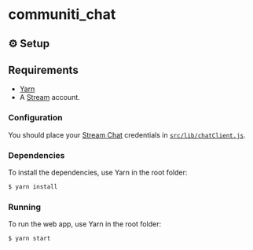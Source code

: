 # communiti_chat

## ⚙️ Setup

## Requirements
- [Yarn](https://yarnpkg.com/)
- A [Stream](https://getstream.io/accounts/signup/) account.

### Configuration

You should place your [Stream Chat](https://getstream.io/chat) credentials in [`src/lib/chatClient.js`](src/lib/chatClient.js).

### Dependencies

To install the dependencies, use Yarn in the root folder:

```bash
$ yarn install
```

### Running

To run the web app, use Yarn in the root folder:

```bash
$ yarn start
```
